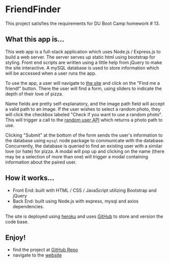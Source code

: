 # FriendFinder

This project satisfies the requirements for DU Boot Camp homework # 13. 

## What this app is...

This web app is a full-stack application which uses Node.js / Express.js to build a web server. The server serves up static html using bootstrap for styling. Front end scripts are written using a little help from jQuery to make the site interactive. A mySQL database is used to store information which will be accessed when a user runs the app.

To use the app, a user will navigate to [the site](https://limitless-reaches-38357.herokuapp.com/) and click on the "Find me a friend!" button.  There the user will find a form, using sliders to indicate the depth of their love of pizza.  

Name fields are pretty self-explanatory, and the image path field will accept a valid path to an image.  If the user wishes to select a random photo, they will click the checkbox labeled "Check if you want to use a random photo".  This will trigger a call to the [random user API](https://randomuser.me/) which returns a photo path to use. 

Clicking "Submit" at the bottom of the form sends the user's information to the database using ```mysql``` node package to communicate with the database. Concurrently, the database is queried to find an existing user with a similar love (or hate) for pizza.  A modal will pop up and clicking on the name (there may be a selection of more than one) will trigger a modal containing information about the paired user. 

## How it works...

- Front End: built with HTML / CSS / JavaScript utilizing Bootstrap and jQuery
- Back End: built using Node.js with express, mysql and axios dependencies. 

The site is deployed using [heroku](https://www.heroku.com/) and uses [GitHub](https://github.com/github) to store and version the code base. 

## Enjoy! 

- find the project at [GitHub Repo](https://github.com/ahardy42/FriendFinder)
- navigate to the [website](https://limitless-reaches-38357.herokuapp.com/)
